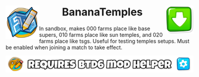 <h1 align="center">
<a href="https://github.com/ixenderous/BananaTemples/releases/latest/download/BananaTemples.dll">
    <img align="left" alt="Icon" height="90" src="Icon.png">
    <img align="right" alt="Download" height="75" src="https://raw.githubusercontent.com/gurrenm3/BTD-Mod-Helper/master/BloonsTD6%20Mod%20Helper/Resources/DownloadBtn.png">
</a>
BananaTemples
</h1>

In sandbox, makes 000 farms place like base supers, 010 farms place like sun temples, and 020 farms place like tsgs. Useful for testing temples setups.
Must be enabled when joining a match to take effect.

[![Requires BTD6 Mod Helper](https://raw.githubusercontent.com/gurrenm3/BTD-Mod-Helper/master/banner.png)](https://github.com/gurrenm3/BTD-Mod-Helper#readme)
